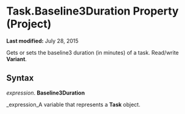 
# Task.Baseline3Duration Property (Project)

 **Last modified:** July 28, 2015

Gets or sets the baseline3 duration (in minutes) of a task. Read/write  **Variant**.

## Syntax

 _expression_. **Baseline3Duration**

 _expression_A variable that represents a  **Task** object.

